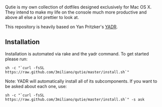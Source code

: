 Qutie is my own collection of dotfiles designed exclusively for Mac OS X. They intend to make my life on the console much more productive and above all
else a lot prettier to look at.

This repository is heavily based on Yan Pritzker's [YADR](https://github.com/skwp/dotfiles).

Installation
------------

Installation is automated via rake and the yadr command. To get started please run:

    sh -c "`curl -fsSL https://raw.github.com/3miliano/qutie/master/install.sh`"

Note: YADR will automatically install all of its subcomponents. If you want to be asked about each one, use:

    sh -c "`curl -fsSL https://raw.github.com/3miliano/qutie/master/install.sh`" -s ask
    
    